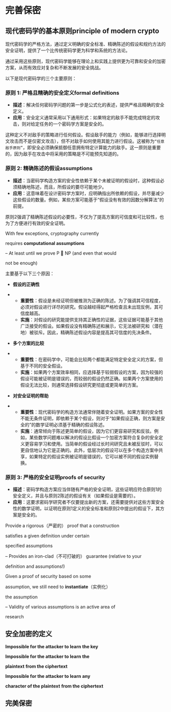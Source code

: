 # 完善保密

## 现代密码学的基本原则principle of modern crypto

现代密码学的严格方法，通过定义明确的安全标准、精确陈述的假设和规约方法的安全证明，提供了一个比传统密码学更为科学和系统的方法论。

通过采用这些原则，现代密码学能够在理论上和实践上提供更为可靠和安全的加密方案，从而有效应对复杂和不断发展的安全挑战。

以下是现代密码学的三个主要原则：

### 原则 1: 严格且精确的安全定义formal definitions

- **描述**：解决任何密码学问题的第一步是公式化的表述，提供严格且精确的安全定义。
- **应用**：安全定义通常采用以下通用形式：如果特定的敌手不能完成特定的攻击，则对给定任务的一个密码学方案是安全的。

这种定义不对敌手的策略进行任何假设。假设敌手的能力（例如，能够进行选择明文攻击而不是仅密文攻击），但不对敌手如何使用其能力进行假设。这被称为`“任意敌手原则”`，即安全必须确保抵御任意拥有特定计算能力的敌手。这一原则是重要的，因为敌手在攻击中将采用的策略是不可能预先知道的。

### 原则 2: 精确陈述的假设assumptions

- **描述**：当密码学构造方案的安全性依赖于某个未被证明的假设时，这种假设必须精确地陈述，而且，所假设的要尽可能地少。
- **应用**：这意味着在设计密码学方案时，应明确指出所依赖的假设，并尽量减少这些假设的数量。例如，某些方案可能基于“假设没有有效的因数分解算法”的前提。

原则2强调了精确陈述假设的必要性，不仅为了提高方案的可信度和可比较性，也为了方便进行有效的安全证明。

With few exceptions, cryptography currently 

requires **computational assumptions**

– At least until we prove P  NP (and even that would 

not be enough)

主要基于以下三个原因：

- **假设的正确性**

- - **重要性**：假设是未经证明但被推测为正确的陈述。为了强调其可信程度，必须对假设进行详尽的研究。假设越经得起严格检查且未出现反例，其可信度越高。
  - **实施**：对假设的研究能提供支持其正确性的证据，这些证据可能基于其他广泛接受的假设。如果假设没有精确陈述和展示，它无法被研究和（潜在地）被驳斥。因此，精确陈述假设内容是提高其可信度的先决条件。

- **多个方案的比较**

- - **重要性**：在密码学中，可能会比较两个都能满足特定安全定义的方案，但基于不同的安全假设。
  - **实施**：如果两个方案效率相同，应选择基于较弱假设的方案，因为较强的假设可能被证明是错误的，而较弱的假设仍然正确。如果两个方案使用的假设无法比较，则通常选择假设研究更彻底或更简单的方案。

- **对安全证明的帮助**

- - **重要性**：现代密码学的构造方法通常伴随着安全证明。如果方案的安全性不能无条件证明，即依赖于某个假设，则对于“如果假设正确，则方案是安全的”的数学证明必须基于精确的假设陈述。
  - **实施**：通常倾向于陈述更简单的假设，因为它们更容易研究和反驳。例如，某些数学问题难以解决的假设比假设一个加密方案符合复杂的安全定义更容易学习和使用。当简单的假设经过长时间研究且未被反驳时，可以更自信地认为它是正确的。此外，低层次的假设可以在多个构造方案中共享，如果特定的假设实例被证明是错误的，它可以被不同的假设实例替换。

### 原则 3: 严格的安全证明proofs of security

- **描述**：密码学构造方案应当伴随有严格的安全证明，这些证明应符合原则1的安全定义，并且与原则2陈述的假设有关（如果假设是需要的）。
- **应用**：这要求密码学研究者不仅要提出新的方案，还需要提供对这些方案安全性的数学证明，以证明在原则1定义的安全标准和原则2中提出的假设下，其方案是安全的。

Provide a rigorous（严密的） proof that a construction 

satisfies a given definition under certain 

specified assumptions

– Provides an iron-clad（不可打破的） guarantee (relative to your 

definition and assumptions!)

Given a proof of security based on some 

assumption, we still need to **instantiate**（实例化）

the assumption

– Validity of various assumptions is an active area of 

research

## 安全加密的定义

**Impossible for the attacker to learn** **the key**

**Impossible for the attacker to learn** **the**

**plaintext** **from the ciphertext**

**Impossible for the attacker to learn** **any** 

**character of the plaintext** **from the ciphertext**

## 完美保密

